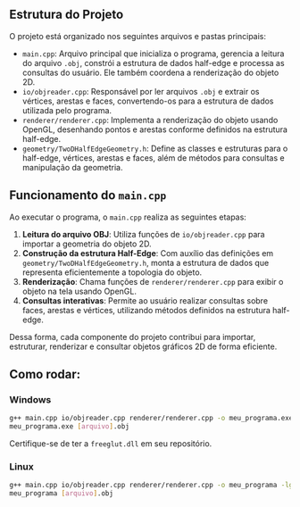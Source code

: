 ## Estrutura do Projeto

O projeto está organizado nos seguintes arquivos e pastas principais:

- `main.cpp`: Arquivo principal que inicializa o programa, gerencia a leitura do arquivo `.obj`, constrói a estrutura de dados half-edge e processa as consultas do usuário. Ele também coordena a renderização do objeto 2D.
- `io/objreader.cpp`: Responsável por ler arquivos `.obj` e extrair os vértices, arestas e faces, convertendo-os para a estrutura de dados utilizada pelo programa.
- `renderer/renderer.cpp`: Implementa a renderização do objeto usando OpenGL, desenhando pontos e arestas conforme definidos na estrutura half-edge.
- `geometry/TwoDHalfEdgeGeometry.h`: Define as classes e estruturas para o half-edge, vértices, arestas e faces, além de métodos para consultas e manipulação da geometria.

## Funcionamento do `main.cpp`

Ao executar o programa, o `main.cpp` realiza as seguintes etapas:

1. **Leitura do arquivo OBJ**: Utiliza funções de `io/objreader.cpp` para importar a geometria do objeto 2D.
2. **Construção da estrutura Half-Edge**: Com auxílio das definições em `geometry/TwoDHalfEdgeGeometry.h`, monta a estrutura de dados que representa eficientemente a topologia do objeto.
3. **Renderização**: Chama funções de `renderer/renderer.cpp` para exibir o objeto na tela usando OpenGL.
4. **Consultas interativas**: Permite ao usuário realizar consultas sobre faces, arestas e vértices, utilizando métodos definidos na estrutura half-edge.

Dessa forma, cada componente do projeto contribui para importar, estruturar, renderizar e consultar objetos gráficos 2D de forma eficiente.

## Como rodar:
### Windows
```bash
g++ main.cpp io/objreader.cpp renderer/renderer.cpp -o meu_programa.exe -lfreeglut -lopengl32 -lglu32 -Wno-deprecated
meu_programa.exe [arquivo].obj
```
Certifique-se de ter a ```freeglut.dll``` em seu repositório.

### Linux
```bash
g++ main.cpp io/objreader.cpp renderer/renderer.cpp -o meu_programa -lglut -lGLU -lGL
meu_programa [arquivo].obj
```


